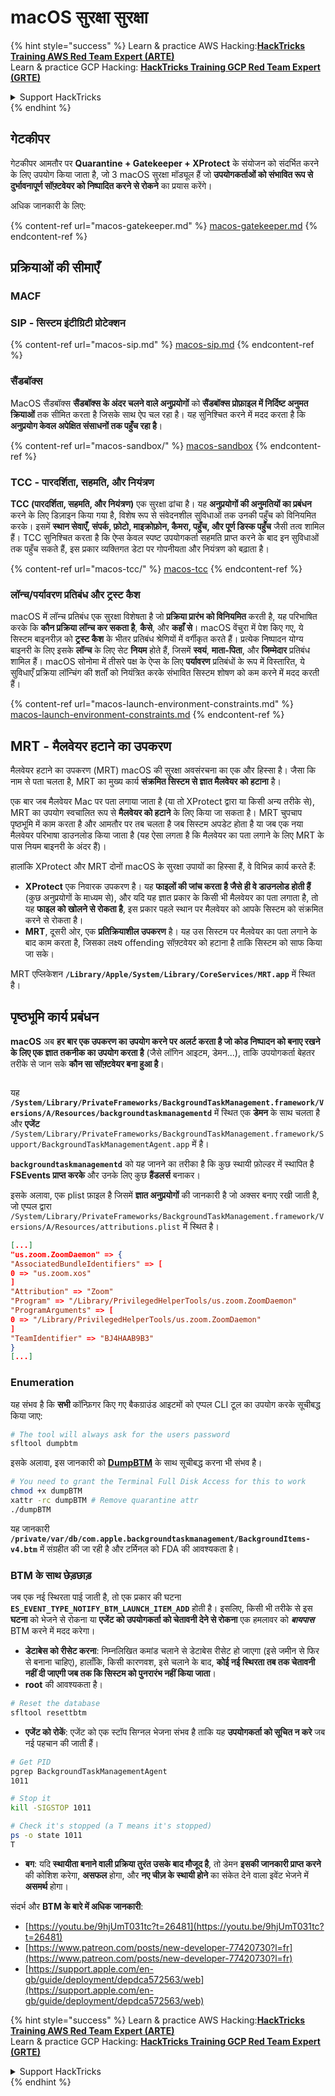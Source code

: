 # macOS सुरक्षा सुरक्षा

{% hint style="success" %}
Learn & practice AWS Hacking:<img src="../../../.gitbook/assets/arte.png" alt="" data-size="line">[**HackTricks Training AWS Red Team Expert (ARTE)**](https://training.hacktricks.xyz/courses/arte)<img src="../../../.gitbook/assets/arte.png" alt="" data-size="line">\
Learn & practice GCP Hacking: <img src="../../../.gitbook/assets/grte.png" alt="" data-size="line">[**HackTricks Training GCP Red Team Expert (GRTE)**<img src="../../../.gitbook/assets/grte.png" alt="" data-size="line">](https://training.hacktricks.xyz/courses/grte)

<details>

<summary>Support HackTricks</summary>

* Check the [**subscription plans**](https://github.com/sponsors/carlospolop)!
* **Join the** 💬 [**Discord group**](https://discord.gg/hRep4RUj7f) or the [**telegram group**](https://t.me/peass) or **follow** us on **Twitter** 🐦 [**@hacktricks\_live**](https://twitter.com/hacktricks\_live)**.**
* **Share hacking tricks by submitting PRs to the** [**HackTricks**](https://github.com/carlospolop/hacktricks) and [**HackTricks Cloud**](https://github.com/carlospolop/hacktricks-cloud) github repos.

</details>
{% endhint %}

## गेटकीपर

गेटकीपर आमतौर पर **Quarantine + Gatekeeper + XProtect** के संयोजन को संदर्भित करने के लिए उपयोग किया जाता है, जो 3 macOS सुरक्षा मॉड्यूल हैं जो **उपयोगकर्ताओं को संभावित रूप से दुर्भावनापूर्ण सॉफ़्टवेयर को निष्पादित करने से रोकने** का प्रयास करेंगे।

अधिक जानकारी के लिए:

{% content-ref url="macos-gatekeeper.md" %}
[macos-gatekeeper.md](macos-gatekeeper.md)
{% endcontent-ref %}

## प्रक्रियाओं की सीमाएँ

### MACF



### SIP - सिस्टम इंटीग्रिटी प्रोटेक्शन

{% content-ref url="macos-sip.md" %}
[macos-sip.md](macos-sip.md)
{% endcontent-ref %}

### सैंडबॉक्स

MacOS सैंडबॉक्स **सैंडबॉक्स के अंदर चलने वाले अनुप्रयोगों** को **सैंडबॉक्स प्रोफ़ाइल में निर्दिष्ट अनुमत क्रियाओं** तक सीमित करता है जिसके साथ ऐप चल रहा है। यह सुनिश्चित करने में मदद करता है कि **अनुप्रयोग केवल अपेक्षित संसाधनों तक पहुँच रहा है**।

{% content-ref url="macos-sandbox/" %}
[macos-sandbox](macos-sandbox/)
{% endcontent-ref %}

### TCC - **पारदर्शिता, सहमति, और नियंत्रण**

**TCC (पारदर्शिता, सहमति, और नियंत्रण)** एक सुरक्षा ढांचा है। यह **अनुप्रयोगों की अनुमतियों का प्रबंधन** करने के लिए डिज़ाइन किया गया है, विशेष रूप से संवेदनशील सुविधाओं तक उनकी पहुँच को विनियमित करके। इसमें **स्थान सेवाएँ, संपर्क, फ़ोटो, माइक्रोफ़ोन, कैमरा, पहुँच, और पूर्ण डिस्क पहुँच** जैसी तत्व शामिल हैं। TCC सुनिश्चित करता है कि ऐप्स केवल स्पष्ट उपयोगकर्ता सहमति प्राप्त करने के बाद इन सुविधाओं तक पहुँच सकते हैं, इस प्रकार व्यक्तिगत डेटा पर गोपनीयता और नियंत्रण को बढ़ाता है।

{% content-ref url="macos-tcc/" %}
[macos-tcc](macos-tcc/)
{% endcontent-ref %}

### लॉन्च/पर्यावरण प्रतिबंध और ट्रस्ट कैश

macOS में लॉन्च प्रतिबंध एक सुरक्षा विशेषता है जो **प्रक्रिया प्रारंभ को विनियमित** करती है, यह परिभाषित करके कि **कौन प्रक्रिया लॉन्च कर सकता है**, **कैसे**, और **कहाँ से**। macOS वेंचुरा में पेश किए गए, ये सिस्टम बाइनरीज़ को **ट्रस्ट कैश** के भीतर प्रतिबंध श्रेणियों में वर्गीकृत करते हैं। प्रत्येक निष्पादन योग्य बाइनरी के लिए इसके **लॉन्च** के लिए सेट **नियम** होते हैं, जिसमें **स्वयं**, **माता-पिता**, और **जिम्मेदार** प्रतिबंध शामिल हैं। macOS सोनोमा में तीसरे पक्ष के ऐप्स के लिए **पर्यावरण** प्रतिबंधों के रूप में विस्तारित, ये सुविधाएँ प्रक्रिया लॉन्चिंग की शर्तों को नियंत्रित करके संभावित सिस्टम शोषण को कम करने में मदद करती हैं।

{% content-ref url="macos-launch-environment-constraints.md" %}
[macos-launch-environment-constraints.md](macos-launch-environment-constraints.md)
{% endcontent-ref %}

## MRT - मैलवेयर हटाने का उपकरण

मैलवेयर हटाने का उपकरण (MRT) macOS की सुरक्षा अवसंरचना का एक और हिस्सा है। जैसा कि नाम से पता चलता है, MRT का मुख्य कार्य **संक्रमित सिस्टम से ज्ञात मैलवेयर को हटाना** है।

एक बार जब मैलवेयर Mac पर पता लगाया जाता है (या तो XProtect द्वारा या किसी अन्य तरीके से), MRT का उपयोग स्वचालित रूप से **मैलवेयर को हटाने** के लिए किया जा सकता है। MRT चुपचाप पृष्ठभूमि में काम करता है और आमतौर पर तब चलता है जब सिस्टम अपडेट होता है या जब एक नया मैलवेयर परिभाषा डाउनलोड किया जाता है (यह ऐसा लगता है कि मैलवेयर का पता लगाने के लिए MRT के पास नियम बाइनरी के अंदर हैं)।

हालांकि XProtect और MRT दोनों macOS के सुरक्षा उपायों का हिस्सा हैं, वे विभिन्न कार्य करते हैं:

* **XProtect** एक निवारक उपकरण है। यह **फाइलों की जांच करता है जैसे ही वे डाउनलोड होती हैं** (कुछ अनुप्रयोगों के माध्यम से), और यदि यह ज्ञात प्रकार के किसी भी मैलवेयर का पता लगाता है, तो यह **फाइल को खोलने से रोकता है**, इस प्रकार पहले स्थान पर मैलवेयर को आपके सिस्टम को संक्रमित करने से रोकता है।
* **MRT**, दूसरी ओर, एक **प्रतिक्रियाशील उपकरण** है। यह उस सिस्टम पर मैलवेयर का पता लगाने के बाद काम करता है, जिसका लक्ष्य offending सॉफ़्टवेयर को हटाना है ताकि सिस्टम को साफ किया जा सके।

MRT एप्लिकेशन **`/Library/Apple/System/Library/CoreServices/MRT.app`** में स्थित है।

## पृष्ठभूमि कार्य प्रबंधन

**macOS** अब **हर बार एक उपकरण का उपयोग करने पर अलर्ट करता है जो कोड निष्पादन को बनाए रखने के लिए एक ज्ञात **तकनीक** का उपयोग करता है** (जैसे लॉगिन आइटम, डेमन...), ताकि उपयोगकर्ता बेहतर तरीके से जान सके **कौन सा सॉफ़्टवेयर बना हुआ है**।

<figure><img src="../../../.gitbook/assets/image (1183).png" alt=""><figcaption></figcaption></figure>

यह **`/System/Library/PrivateFrameworks/BackgroundTaskManagement.framework/Versions/A/Resources/backgroundtaskmanagementd`** में स्थित एक **डेमन** के साथ चलता है और **एजेंट** `/System/Library/PrivateFrameworks/BackgroundTaskManagement.framework/Support/BackgroundTaskManagementAgent.app` में है।

**`backgroundtaskmanagementd`** को यह जानने का तरीका है कि कुछ स्थायी फ़ोल्डर में स्थापित है **FSEvents प्राप्त करके** और उनके लिए कुछ **हैंडलर्स** बनाकर।

इसके अलावा, एक plist फ़ाइल है जिसमें **ज्ञात अनुप्रयोगों** की जानकारी है जो अक्सर बनाए रखी जाती है, जो एप्पल द्वारा `/System/Library/PrivateFrameworks/BackgroundTaskManagement.framework/Versions/A/Resources/attributions.plist` में स्थित है।
```json
[...]
"us.zoom.ZoomDaemon" => {
"AssociatedBundleIdentifiers" => [
0 => "us.zoom.xos"
]
"Attribution" => "Zoom"
"Program" => "/Library/PrivilegedHelperTools/us.zoom.ZoomDaemon"
"ProgramArguments" => [
0 => "/Library/PrivilegedHelperTools/us.zoom.ZoomDaemon"
]
"TeamIdentifier" => "BJ4HAAB9B3"
}
[...]
```
### Enumeration

यह संभव है कि **सभी** कॉन्फ़िगर किए गए बैकग्राउंड आइटमों को एप्पल CLI टूल का उपयोग करके सूचीबद्ध किया जाए:
```bash
# The tool will always ask for the users password
sfltool dumpbtm
```
इसके अलावा, इस जानकारी को [**DumpBTM**](https://github.com/objective-see/DumpBTM) के साथ सूचीबद्ध करना भी संभव है।
```bash
# You need to grant the Terminal Full Disk Access for this to work
chmod +x dumpBTM
xattr -rc dumpBTM # Remove quarantine attr
./dumpBTM
```
यह जानकारी **`/private/var/db/com.apple.backgroundtaskmanagement/BackgroundItems-v4.btm`** में संग्रहीत की जा रही है और टर्मिनल को FDA की आवश्यकता है।

### BTM के साथ छेड़छाड़

जब एक नई स्थिरता पाई जाती है, तो एक प्रकार की घटना **`ES_EVENT_TYPE_NOTIFY_BTM_LAUNCH_ITEM_ADD`** होती है। इसलिए, किसी भी तरीके से इस **घटना** को भेजने से रोकना या **एजेंट को उपयोगकर्ता को चेतावनी देने से रोकना** एक हमलावर को _**बायपास**_ BTM करने में मदद करेगा।

* **डेटाबेस को रीसेट करना**: निम्नलिखित कमांड चलाने से डेटाबेस रीसेट हो जाएगा (इसे जमीन से फिर से बनाना चाहिए), हालाँकि, किसी कारणवश, इसे चलाने के बाद, **कोई नई स्थिरता तब तक चेतावनी नहीं दी जाएगी जब तक कि सिस्टम को पुनरारंभ नहीं किया जाता**।
* **root** की आवश्यकता है।
```bash
# Reset the database
sfltool resettbtm
```
* **एजेंट को रोकें**: एजेंट को एक स्टॉप सिग्नल भेजना संभव है ताकि यह **उपयोगकर्ता को सूचित न करे** जब नई पहचान की जाती हैं।
```bash
# Get PID
pgrep BackgroundTaskManagementAgent
1011

# Stop it
kill -SIGSTOP 1011

# Check it's stopped (a T means it's stopped)
ps -o state 1011
T
```
* **बग**: यदि **स्थायीता बनाने वाली प्रक्रिया तुरंत उसके बाद मौजूद है**, तो डेमन **इसकी जानकारी प्राप्त करने** की कोशिश करेगा, **असफल** होगा, और **नए चीज़ के स्थायी होने** का संकेत देने वाला इवेंट भेजने में **असमर्थ** होगा।

संदर्भ और **BTM के बारे में अधिक जानकारी**:

* [https://youtu.be/9hjUmT031tc?t=26481](https://youtu.be/9hjUmT031tc?t=26481)
* [https://www.patreon.com/posts/new-developer-77420730?l=fr](https://www.patreon.com/posts/new-developer-77420730?l=fr)
* [https://support.apple.com/en-gb/guide/deployment/depdca572563/web](https://support.apple.com/en-gb/guide/deployment/depdca572563/web)

{% hint style="success" %}
Learn & practice AWS Hacking:<img src="../../../.gitbook/assets/arte.png" alt="" data-size="line">[**HackTricks Training AWS Red Team Expert (ARTE)**](https://training.hacktricks.xyz/courses/arte)<img src="../../../.gitbook/assets/arte.png" alt="" data-size="line">\
Learn & practice GCP Hacking: <img src="../../../.gitbook/assets/grte.png" alt="" data-size="line">[**HackTricks Training GCP Red Team Expert (GRTE)**<img src="../../../.gitbook/assets/grte.png" alt="" data-size="line">](https://training.hacktricks.xyz/courses/grte)

<details>

<summary>Support HackTricks</summary>

* Check the [**subscription plans**](https://github.com/sponsors/carlospolop)!
* **Join the** 💬 [**Discord group**](https://discord.gg/hRep4RUj7f) or the [**telegram group**](https://t.me/peass) or **follow** us on **Twitter** 🐦 [**@hacktricks\_live**](https://twitter.com/hacktricks\_live)**.**
* **Share hacking tricks by submitting PRs to the** [**HackTricks**](https://github.com/carlospolop/hacktricks) and [**HackTricks Cloud**](https://github.com/carlospolop/hacktricks-cloud) github repos.

</details>
{% endhint %}
